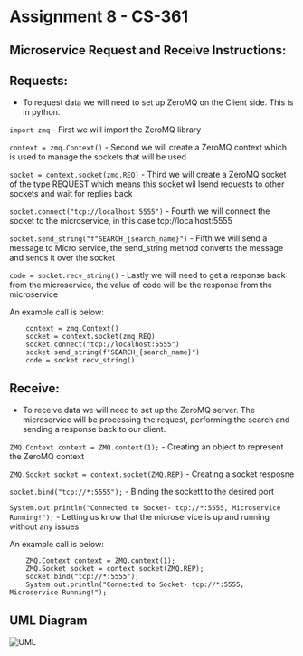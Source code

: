# Assignment 8 - CS-361

## Microservice Request and Receive Instructions: 


## Requests:
* To request data we will need to set up ZeroMQ on the Client side. This is in python. 

```import zmq``` - First we will import the ZeroMQ library

```context = zmq.Context()``` - Second we will create a ZeroMQ context which is used to manage the sockets that will be used

```socket = context.socket(zmq.REQ)``` - Third we will create a ZeroMQ socket of the type REQUEST which means this socket wil lsend requests to other sockets and wait for replies back

```socket.connect("tcp://localhost:5555")``` - Fourth we will connect the socket to the microservice, in this case tcp://localhost:5555

```socket.send_string("f"SEARCH_{search_name}")``` - Fifth we will send a message to Micro service, the send_string method converts the message and sends it over the socket

```code = socket.recv_string()``` - Lastly we will need to get a response back from the microservice, the value of code will be the response from the microservice

An example call is below:

        context = zmq.Context()
        socket = context.socket(zmq.REQ)
        socket.connect("tcp://localhost:5555")  
        socket.send_string(f"SEARCH_{search_name}")
        code = socket.recv_string() 

## Receive:
* To receive data we will need to set up the ZeroMQ server. The microservice will be processing the request, performing the search and sending a response back to our client. 

```ZMQ.Context context = ZMQ.context(1);``` - Creating an object to represent the ZeroMQ context

```ZMQ.Socket socket = context.socket(ZMQ.REP)``` - Creating a socket resposne

```socket.bind("tcp://*:5555");``` - Binding the sockett to the desired port 

```System.out.println("Connected to Socket- tcp://*:5555, Microservice Running!");``` - Letting us know that the microservice is up and running without any issues

An example call is below: 
        
        ZMQ.Context context = ZMQ.context(1);
        ZMQ.Socket socket = context.socket(ZMQ.REP);
        socket.bind("tcp://*:5555");
        System.out.println("Connected to Socket- tcp://*:5555, Microservice Running!");
        
        
  ## UML Diagram 
  
  ![UML](https://user-images.githubusercontent.com/76978336/236994431-f06f1532-15b6-4ac3-a1c9-648a1db22403.PNG)
